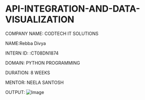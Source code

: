 # API-INTEGRATION-AND-DATA-VISUALIZATION

COMPANY NAME: CODTECH IT SOLUTIONS

NAME:Rebba Divya

INTERN ID: :CT08DN1874

DOMAIN: PYTHON PROGRAMMING

DURATION: 8 WEEKS

MENTOR: NEELA SANTOSH

OUTPUT:
![Image](https://github.com/user-attachments/assets/9c1c8b9f-fd40-4468-b581-10e242a9b592)
